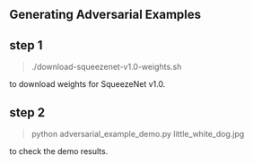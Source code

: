 ## Generating Adversarial Examples

## step 1
> ./download-squeezenet-v1.0-weights.sh  

to download weights for SqueezeNet v1.0.

## step 2

> python adversarial_example_demo.py little_white_dog.jpg  

to check the demo results.

